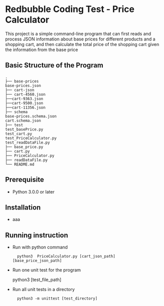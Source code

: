 # Redbubble Coding Test - Price Calculator


This project is a simple command-line program that can first reads and process JSON information about base prices for different products and a shopping cart, and then calculate the total price of the shopping cart given the information from the base price

## Basic Structure of the Program

    .
    ├── base-prices
    base-prices.json          
    ├── cart-json
    ├── cart-4560.json
    ├──cart-9363.json
    ├──cart-9500.json
    ├──cart-11356.json                   
    ├── schema
    base-prices.schema.json
    cart.schema.json        
    ├── test
    test_basePrice.py
    test_cart.py
    test_PriceCalculator.py
    test_readDataFile.py                
    ├── base_price.py             
    ├── cart.py                
    ├── PriceCalculator.py                  
    ├── readDataFile.py            
    └── README.md


## Prerequisite
- Python 3.0.0 or later

## Installation
- aaa

## Running instruction

- Run with python command

        python3  PriceCalculator.py [cart_json_path] [base_price_json_path]

- Run one unit test for the program

	python3 [test_file_path]

- Run all unit tests in a directory

        python3 -m unittest [test_directory]
